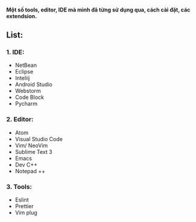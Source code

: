 #### Một số tools, editor, IDE mà mình đã từng sử dụng qua, cách cài đặt, các extendsion.

## List:

### 1. IDE:
 
 - NetBean
 - Eclipse
 - Inteliij
 - Android Studio
 - Webstorm
 - Code Block
 - Pycharm
### 2. Editor:

-  Atom
- Visual Studio Code
- Vim/ NeoVim
- Sublime Text 3
- Emacs
- Dev C++
- Notepad ++

### 3. Tools:
- Eslint 
- Prettier
- Vim plug